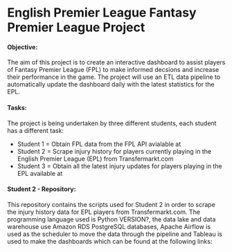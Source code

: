 # English Premier League Fantasy Premier League Project

#### Objective:
The aim of this project is to create an interactive dashboard to assist players of Fantasy Premier League (FPL) to make informed decsions and increase their performance in the game. The project will use an ETL data pipeline to automatically update the dashboard daily with the latest statistics for the EPL.

#### Tasks:
The project is being undertaken by three different students, each student has a different task:

- Student 1 = Obtain FPL data from the FPL API avialable at 
- Student 2 = Scrape injury history for players currently playing in the English Premier League (EPL) from Transfermarkt.com
- Student 3 = Obtain all the latest injury updates for players playing in the EPL available at 

#### Student 2 - Repository:
This repository contains the scripts used for Student 2 in order to scrape the injury history data for EPL players from Transfermarkt.com. The programming language used is Python VERSION?, the data lake and data warehouse use Amazon RDS PostgreSQL databases, Apache Airflow is used as the scheduler to move the data through the pipeline and Tableau is used to make the dashboards which can be found at the following links:





